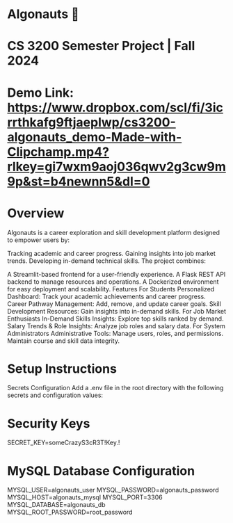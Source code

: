 # Algonauts 🚀
# CS 3200 Semester Project | Fall 2024
# Demo Link: https://www.dropbox.com/scl/fi/3icrrthkafg9ftjaeplwp/cs3200-algonauts_demo-Made-with-Clipchamp.mp4?rlkey=gi7wxm9aoj036qwv2g3cw9m9p&st=b4newnn5&dl=0
# Overview
Algonauts is a career exploration and skill development platform designed to empower users by:

Tracking academic and career progress.
Gaining insights into job market trends.
Developing in-demand technical skills.
The project combines:

A Streamlit-based frontend for a user-friendly experience.
A Flask REST API backend to manage resources and operations.
A Dockerized environment for easy deployment and scalability.
Features
For Students
Personalized Dashboard: Track your academic achievements and career progress.
Career Pathway Management: Add, remove, and update career goals.
Skill Development Resources: Gain insights into in-demand skills.
For Job Market Enthusiasts
In-Demand Skills Insights: Explore top skills ranked by demand.
Salary Trends & Role Insights: Analyze job roles and salary data.
For System Administrators
Administrative Tools:
Manage users, roles, and permissions.
Maintain course and skill data integrity.
# Setup Instructions
Secrets Configuration
Add a .env file in the root directory with the following secrets and configuration values:

# Security Keys
SECRET_KEY=someCrazyS3cR3T!Key.!


# MySQL Database Configuration
MYSQL_USER=algonauts_user
MYSQL_PASSWORD=algonauts_password
MYSQL_HOST=algonauts_mysql
MYSQL_PORT=3306
MYSQL_DATABASE=algonauts_db
MYSQL_ROOT_PASSWORD=root_password